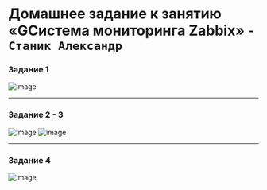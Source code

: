 # Домашнее задание к занятию «GСистема мониторинга Zabbix» - `Станик Александр`


### Задание 1
![image](https://github.com/user-attachments/assets/417a5501-5dfd-454e-99e5-b85f85d3c696)


---

### Задание 2 - 3
![image](https://github.com/user-attachments/assets/e8f554b4-5739-4eb8-92e8-f3066ff23591)
![image](https://github.com/user-attachments/assets/28499d7a-0314-4799-a6a5-3dceb0b704d6)




---

### Задание 4
![image](https://github.com/user-attachments/assets/43c6e6b0-a798-4680-bd37-ebfbcf4e7381)











